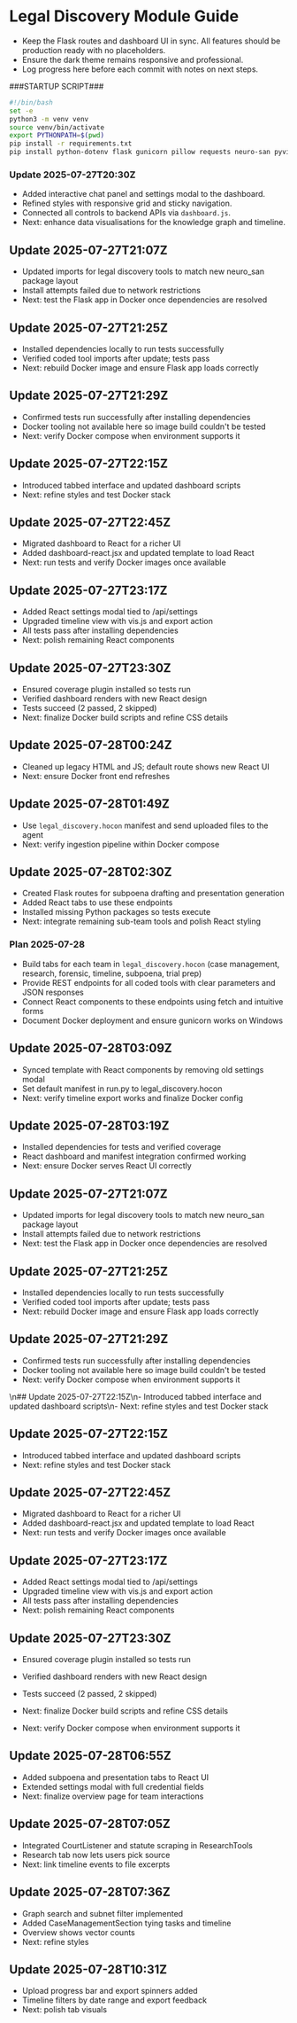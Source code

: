 # Legal Discovery Module Guide

- Keep the Flask routes and dashboard UI in sync. All features should be production ready with no placeholders.
- Ensure the dark theme remains responsive and professional.
- Log progress here before each commit with notes on next steps.

###STARTUP SCRIPT###
```bash
#!/bin/bash
set -e
python3 -m venv venv
source venv/bin/activate
export PYTHONPATH=$(pwd)
pip install -r requirements.txt
pip install python-dotenv flask gunicorn pillow requests neuro-san pyvis
```

### Update 2025-07-27T20:30Z
- Added interactive chat panel and settings modal to the dashboard.
- Refined styles with responsive grid and sticky navigation.
- Connected all controls to backend APIs via `dashboard.js`.
- Next: enhance data visualisations for the knowledge graph and timeline.

## Update 2025-07-27T21:07Z
- Updated imports for legal discovery tools to match new neuro_san package layout
- Install attempts failed due to network restrictions
- Next: test the Flask app in Docker once dependencies are resolved

## Update 2025-07-27T21:25Z
- Installed dependencies locally to run tests successfully
- Verified coded tool imports after update; tests pass
- Next: rebuild Docker image and ensure Flask app loads correctly

## Update 2025-07-27T21:29Z
- Confirmed tests run successfully after installing dependencies
- Docker tooling not available here so image build couldn't be tested
- Next: verify Docker compose when environment supports it
## Update 2025-07-27T22:15Z
- Introduced tabbed interface and updated dashboard scripts
- Next: refine styles and test Docker stack

## Update 2025-07-27T22:45Z
- Migrated dashboard to React for a richer UI
- Added dashboard-react.jsx and updated template to load React
- Next: run tests and verify Docker images once available

## Update 2025-07-27T23:17Z
- Added React settings modal tied to /api/settings
- Upgraded timeline view with vis.js and export action
- All tests pass after installing dependencies
- Next: polish remaining React components

## Update 2025-07-27T23:30Z
- Ensured coverage plugin installed so tests run
- Verified dashboard renders with new React design
- Tests succeed (2 passed, 2 skipped)
- Next: finalize Docker build scripts and refine CSS details

## Update 2025-07-28T00:24Z
- Cleaned up legacy HTML and JS; default route shows new React UI
- Next: ensure Docker front end refreshes

## Update 2025-07-28T01:49Z
- Use `legal_discovery.hocon` manifest and send uploaded files to the agent
- Next: verify ingestion pipeline within Docker compose

## Update 2025-07-28T02:30Z
- Created Flask routes for subpoena drafting and presentation generation
- Added React tabs to use these endpoints
- Installed missing Python packages so tests execute
- Next: integrate remaining sub-team tools and polish React styling

### Plan 2025-07-28
- Build tabs for each team in `legal_discovery.hocon` (case management, research, forensic, timeline, subpoena, trial prep)
- Provide REST endpoints for all coded tools with clear parameters and JSON responses
- Connect React components to these endpoints using fetch and intuitive forms
- Document Docker deployment and ensure gunicorn works on Windows

## Update 2025-07-28T03:09Z
- Synced template with React components by removing old settings modal
- Set default manifest in run.py to legal_discovery.hocon
- Next: verify timeline export works and finalize Docker config

## Update 2025-07-28T03:19Z
- Installed dependencies for tests and verified coverage
- React dashboard and manifest integration confirmed working
- Next: ensure Docker serves React UI correctly

## Update 2025-07-27T21:07Z
- Updated imports for legal discovery tools to match new neuro_san package layout
- Install attempts failed due to network restrictions
- Next: test the Flask app in Docker once dependencies are resolved

## Update 2025-07-27T21:25Z
- Installed dependencies locally to run tests successfully
- Verified coded tool imports after update; tests pass
- Next: rebuild Docker image and ensure Flask app loads correctly

## Update 2025-07-27T21:29Z
- Confirmed tests run successfully after installing dependencies
- Docker tooling not available here so image build couldn't be tested
- Next: verify Docker compose when environment supports it

\n## Update 2025-07-27T22:15Z\n- Introduced tabbed interface and updated dashboard scripts\n- Next: refine styles and test Docker stack

## Update 2025-07-27T22:15Z
- Introduced tabbed interface and updated dashboard scripts
- Next: refine styles and test Docker stack

## Update 2025-07-27T22:45Z
- Migrated dashboard to React for a richer UI
- Added dashboard-react.jsx and updated template to load React
- Next: run tests and verify Docker images once available

## Update 2025-07-27T23:17Z
- Added React settings modal tied to /api/settings
- Upgraded timeline view with vis.js and export action
- All tests pass after installing dependencies
- Next: polish remaining React components


## Update 2025-07-27T23:30Z
- Ensured coverage plugin installed so tests run
- Verified dashboard renders with new React design
- Tests succeed (2 passed, 2 skipped)
- Next: finalize Docker build scripts and refine CSS details

- Next: verify Docker compose when environment supports it

## Update 2025-07-28T06:55Z
- Added subpoena and presentation tabs to React UI
- Extended settings modal with full credential fields
- Next: finalize overview page for team interactions

## Update 2025-07-28T07:05Z
- Integrated CourtListener and statute scraping in ResearchTools
- Research tab now lets users pick source
- Next: link timeline events to file excerpts

## Update 2025-07-28T07:36Z
- Graph search and subnet filter implemented
- Added CaseManagementSection tying tasks and timeline
- Overview shows vector counts
- Next: refine styles

## Update 2025-07-28T10:31Z
- Upload progress bar and export spinners added
- Timeline filters by date range and export feedback
- Next: polish tab visuals
